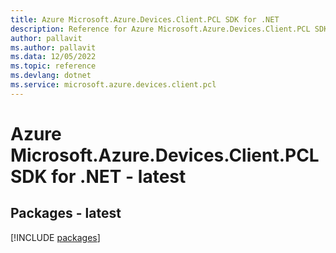 ```yaml
---
title: Azure Microsoft.Azure.Devices.Client.PCL SDK for .NET
description: Reference for Azure Microsoft.Azure.Devices.Client.PCL SDK for .NET
author: pallavit
ms.author: pallavit
ms.data: 12/05/2022
ms.topic: reference
ms.devlang: dotnet
ms.service: microsoft.azure.devices.client.pcl
---
```

# Azure Microsoft.Azure.Devices.Client.PCL SDK for .NET - latest
## Packages - latest
[!INCLUDE [packages](microsoft.azure.devices.client.pcl-index.md)]